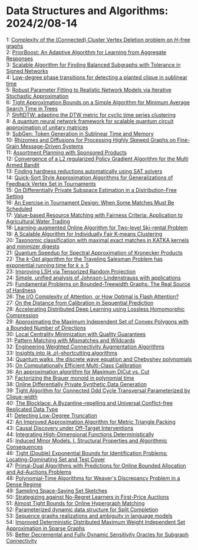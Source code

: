 # Data Structures and Algorithms: 2024/2/08-14  
1: [Complexity of the (Connected) Cluster Vertex Deletion problem on  $H$-free graphs](https://doi.org/10.48550/arXiv.2402.04931)  
2: [PriorBoost: An Adaptive Algorithm for Learning from Aggregate Responses](https://doi.org/10.48550/arXiv.2402.04987)  
3: [Scalable Algorithm for Finding Balanced Subgraphs with Tolerance in  Signed Networks](https://doi.org/10.48550/arXiv.2402.05006)  
4: [Low-degree phase transitions for detecting a planted clique in sublinear  time](https://doi.org/10.48550/arXiv.2402.05451)  
5: [Robust Parameter Fitting to Realistic Network Models via Iterative  Stochastic Approximation](https://doi.org/10.48550/arXiv.2402.05534)  
6: [Tight Approximation Bounds on a Simple Algorithm for Minimum Average  Search Time in Trees](https://doi.org/10.48550/arXiv.2402.05560)  
7: [ShiftDTW: adapting the DTW metric for cyclic time series clustering](https://doi.org/10.48550/arXiv.2402.05631)  
8: [A quantum neural network framework for scalable quantum circuit  approximation of unitary matrices](https://doi.org/10.48550/arXiv.2405.00012)  
9: [SubGen: Token Generation in Sublinear Time and Memory](https://doi.org/10.48550/arXiv.2402.06082)  
10: [Rhizomes and Diffusions for Processing Highly Skewed Graphs on  Fine-Grain Message-Driven Systems](https://doi.org/10.48550/arXiv.2402.06086)  
11: [Assortment Planning with Sponsored Products](https://doi.org/10.48550/arXiv.2402.06158)  
12: [Convergence of a L2 regularized Policy Gradient Algorithm for the Multi  Armed Bandit](https://doi.org/10.48550/arXiv.2402.06388)  
13: [Finding hardness reductions automatically using SAT solvers](https://doi.org/10.48550/arXiv.2402.06397)  
14: [Quick-Sort Style Approximation Algorithms for Generalizations of  Feedback Vertex Set in Tournaments](https://doi.org/10.48550/arXiv.2402.06407)  
15: [On Differentially Private Subspace Estimation in a Distribution-Free  Setting](https://doi.org/10.48550/arXiv.2402.06465)  
16: [An Exercise in Tournament Design: When Some Matches Must Be Scheduled](https://doi.org/10.48550/arXiv.2402.06538)  
17: [Value-based Resource Matching with Fairness Criteria: Application to  Agricultural Water Trading](https://doi.org/10.48550/arXiv.2402.06576)  
18: [Learning-augmented Online Algorithm for Two-level Ski-rental Problem](https://doi.org/10.48550/arXiv.2402.06715)  
19: [A Scalable Algorithm for Individually Fair K-means Clustering](https://doi.org/10.48550/arXiv.2402.06730)  
20: [Taxonomic classification with maximal exact matches in KATKA kernels and  minimizer digests](https://doi.org/10.48550/arXiv.2402.06935)  
21: [Quantum Speedup for Spectral Approximation of Kronecker Products](https://doi.org/10.48550/arXiv.2402.07027)  
22: [The $k$-Opt algorithm for the Traveling Salesman Problem has exponential  running time for $k \ge 5$](https://doi.org/10.48550/arXiv.2402.07061)  
23: [Improving LSH via Tensorized Random Projection](https://doi.org/10.48550/arXiv.2402.07189)  
24: [Simple, unified analysis of Johnson-Lindenstrauss with applications](https://doi.org/10.48550/arXiv.2402.10232)  
25: [Fundamental Problems on Bounded-Treewidth Graphs: The Real Source of  Hardness](https://doi.org/10.48550/arXiv.2402.07331)  
26: [The I/O Complexity of Attention, or How Optimal is Flash Attention?](https://doi.org/10.48550/arXiv.2402.07443)  
27: [On the Distance from Calibration in Sequential Prediction](https://doi.org/10.48550/arXiv.2402.07458)  
28: [Accelerating Distributed Deep Learning using Lossless Homomorphic  Compression](https://doi.org/10.48550/arXiv.2402.07529)  
29: [Approximating the Maximum Independent Set of Convex Polygons with a  Bounded Number of Directions](https://doi.org/10.48550/arXiv.2402.07666)  
30: [Local Centrality Minimization with Quality Guarantees](https://doi.org/10.48550/arXiv.2402.07718)  
31: [Pattern Matching with Mismatches and Wildcards](https://doi.org/10.48550/arXiv.2402.07732)  
32: [Engineering Weighted Connectivity Augmentation Algorithms](https://doi.org/10.48550/arXiv.2402.07753)  
33: [Insights into $(k,\rho)$-shortcutting algorithms](https://doi.org/10.48550/arXiv.2402.07771)  
34: [Quantum walks, the discrete wave equation and Chebyshev polynomials](https://doi.org/10.48550/arXiv.2402.07809)  
35: [On Computationally Efficient Multi-Class Calibration](https://doi.org/10.48550/arXiv.2402.07821)  
36: [An approximation algorithm for Maximum DiCut vs. Cut](https://doi.org/10.48550/arXiv.2402.07863)  
37: [Factorizing the Brauer monoid in polynomial time](https://doi.org/10.48550/arXiv.2402.07874)  
38: [Online Differentially Private Synthetic Data Generation](https://doi.org/10.48550/arXiv.2402.08012)  
39: [Tight Algorithm for Connected Odd Cycle Transversal Parameterized by  Clique-width](https://doi.org/10.48550/arXiv.2402.08046)  
40: [The Blocklace: A Byzantine-repelling and Universal Conflict-free  Replicated Data Type](https://doi.org/10.48550/arXiv.2402.08068)  
41: [Detecting Low-Degree Truncation](https://doi.org/10.48550/arXiv.2402.08133)  
42: [An Improved Approximation Algorithm for Metric Triangle Packing](https://doi.org/10.48550/arXiv.2402.08216)  
43: [Causal Discovery under Off-Target Interventions](https://doi.org/10.48550/arXiv.2402.08229)  
44: [Integrating High-Dimensional Functions Deterministically](https://doi.org/10.48550/arXiv.2402.08232)  
45: [Induced Minor Models. I. Structural Properties and Algorithmic  Consequences](https://doi.org/10.48550/arXiv.2402.08332)  
46: [Tight (Double) Exponential Bounds for Identification Problems:  Locating-Dominating Set and Test Cover](https://doi.org/10.48550/arXiv.2402.08346)  
47: [Primal-Dual Algorithms with Predictions for Online Bounded Allocation  and Ad-Auctions Problems](https://doi.org/10.48550/arXiv.2402.08701)  
48: [Polynomial-Time Algorithms for Weaver's Discrepancy Problem in a Dense  Regime](https://doi.org/10.48550/arXiv.2402.08545)  
49: [Sampling Space-Saving Set Sketches](https://doi.org/10.48550/arXiv.2402.08604)  
50: [Strategizing against No-Regret Learners in First-Price Auctions](https://doi.org/10.48550/arXiv.2402.08637)  
51: [Almost Tight Bounds for Online Hypergraph Matching](https://doi.org/10.48550/arXiv.2402.08775)  
52: [Parameterized dynamic data structure for Split Completion](https://doi.org/10.48550/arXiv.2402.08816)  
53: [Sequence graphs realizations and ambiguity in language models](https://doi.org/10.48550/arXiv.2402.08830)  
54: [Improved Deterministic Distributed Maximum Weight Independent Set  Approximation in Sparse Graphs](https://doi.org/10.48550/arXiv.2402.09011)  
55: [Better Decremental and Fully Dynamic Sensitivity Oracles for Subgraph  Connectivity](https://doi.org/10.48550/arXiv.2402.09150)  